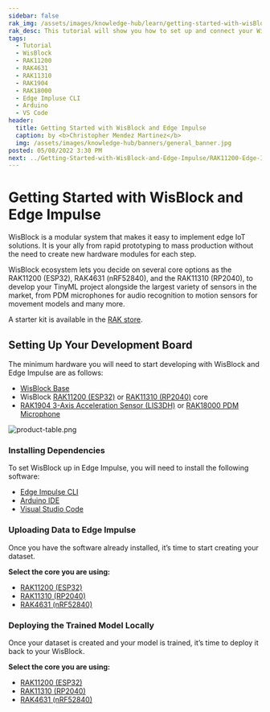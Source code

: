 ```yaml
---
sidebar: false
rak_img: /assets/images/knowledge-hub/learn/getting-started-with-wisBlock-and-edge-impulse/wisblock-edgeimpulse.jpg
rak_desc: This tutorial will show you how to set up and connect your WisBlock to Edge Impulse, which includes but is not limited to RAK11310, RAK4631, and RAK11200.
tags:
  - Tutorial
  - WisBlock
  - RAK11200
  - RAK4631
  - RAK11310
  - RAK1904
  - RAK18000
  - Edge Impluse CLI
  - Arduino
  - VS Code
header:
  title: Getting Started with WisBlock and Edge Impulse
  caption: by <b>Christopher Mendez Martinez</b>
  img: /assets/images/knowledge-hub/banners/general_banner.jpg
posted: 05/08/2022 3:30 PM
next: ../Getting-Started-with-WisBlock-and-Edge-Impulse/RAK11200-Edge-Impulse-Guide/
---
```



# Getting Started with WisBlock and Edge Impulse

WisBlock is a modular system that makes it easy to implement edge IoT solutions. It is your ally from rapid prototyping to mass production without the need to create new hardware modules for each step. 

WisBlock ecosystem lets you decide on several core options as the RAK11200 (ESP32), RAK4631 (nRF52840), and the RAK11310 (RP2040), to develop your TinyML project alongside the largest variety of sensors in the market, from PDM microphones for audio recognition to motion sensors for movement models and many more. 

A starter kit is available in the [RAK store](https://store.rakwireless.com/products/wisblock-starter-kit?variant=41786596720838).

## Setting Up Your Development Board

<rk-img
  src="/assets/images/knowledge-hub/learn/getting-started-with-wisBlock-and-edge-impulse/development-board.png"
  width="80%"
  caption="WisBlock Ecosystem"
/>

The minimum hardware you will need to start developing with WisBlock and Edge Impulse are as follows:

- [WisBlock Base](https://store.rakwireless.com/products/rak19007-wisblock-base-board-2nd-gen?utm_source=RAK19007&utm_medium=Document&utm_campaign=BuyFromStore)
- WisBlock [RAK11200 (ESP32)](https://store.rakwireless.com/products/wiscore-esp32-module-rak11200?utm_source=WisBlockRAK11200&utm_medium=Document&utm_campaign=BuyFromStore) or [RAK11310 (RP2040)](https://store.rakwireless.com/collections/wisblock-core/products/rak11310-wisblock-lpwan-module?utm_source=RAK11310WisBlockCoreModule&utm_medium=Document&utm_campaign=BuyFromStore) core
- [RAK1904 3-Axis Acceleration Sensor (LIS3DH)](https://store.rakwireless.com/products/rak1904-lis3dh-3-axis-acceleration-sensor?utm_source=RAK1904&utm_medium=Document&utm_campaign=BuyFromStore) or [RAK18000 PDM Microphone](https://store.rakwireless.com/products/wisblock-microphone-module-rak18000?utm_source=WisBlockRAK18000&utm_medium=Document&utm_campaign=BuyFromStore)


![product-table.png](/assets/images/knowledge-hub/learn/getting-started-with-wisBlock-and-edge-impulse/product-table.png)

### Installing Dependencies

To set WisBlock up in Edge Impulse, you will need to install the following software:

- [Edge Impulse CLI](https://docs.edgeimpulse.com/docs/edge-impulse-cli/cli-installation)
- [Arduino IDE](https://www.arduino.cc/en/software)
- [Visual Studio Code](https://code.visualstudio.com/)

### Uploading Data to Edge Impulse

Once you have the software already installed, it’s time to start creating your dataset. 

<b> Select the core you are using: </b>

- [RAK11200 (ESP32)](/Knowledge-Hub/Learn/Getting-Started-with-WisBlock-and-Edge-Impulse/RAK11200-Edge-Impulse-Guide/#rak11200-edge-impulse-guide)
- [RAK11310 (RP2040)](/Knowledge-Hub/Learn/Getting-Started-with-WisBlock-and-Edge-Impulse/RAK11310-Edge-Impulse-Guide/#rak11310-edge-impulse-guide)
- [RAK4631 (nRF52840)](/Knowledge-Hub/Learn/Getting-Started-with-WisBlock-and-Edge-Impulse/RAK4631-Edge-Impulse-Guide/#rak4631-edge-impulse-guide)


### Deploying the Trained Model Locally

Once your dataset is created and your model is trained, it’s time to deploy it back to your WisBlock.

<b> Select the core you are using: </b>

- [RAK11200 (ESP32)](/Knowledge-Hub/Learn/Getting-Started-with-WisBlock-and-Edge-Impulse/RAK11200-Edge-Impulse-Guide/#rak11200-trained-model-deployment)
- [RAK11310 (RP2040)](/Knowledge-Hub/Learn/Getting-Started-with-WisBlock-and-Edge-Impulse/RAK11310-Edge-Impulse-Guide/#rak11310-trained-model-deployment)
- [RAK4631 (nRF52840)](/Knowledge-Hub/Learn/Getting-Started-with-WisBlock-and-Edge-Impulse/RAK4631-Edge-Impulse-Guide/#rak4631-trained-model-deployment)



